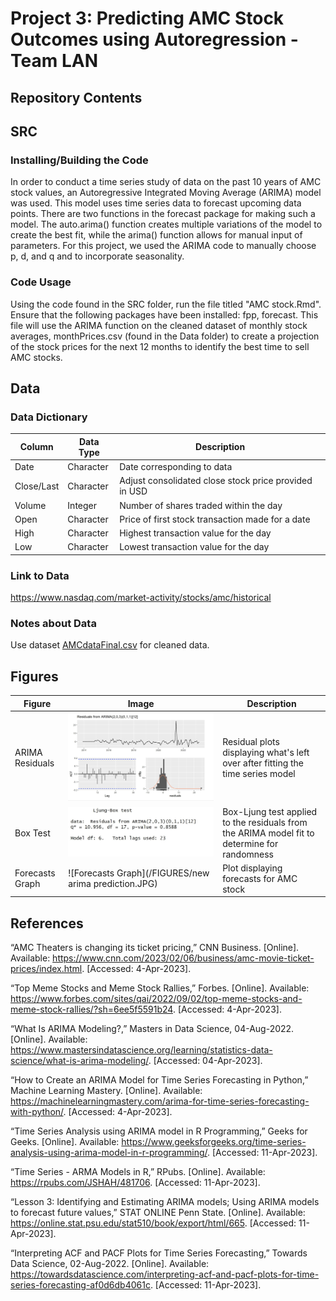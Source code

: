 # Project 3: Predicting AMC Stock Outcomes using Autoregression - Team LAN
## Repository Contents 

## SRC
### Installing/Building the Code
In order to conduct a time series study of data on the past 10 years of AMC stock values, an Autoregressive Integrated Moving Average (ARIMA) model was used. This model uses time series data to forecast upcoming data points. There are two functions in the forecast package for making such a model. The auto.arima() function creates multiple variations of the model to create the best fit, while the arima() function allows for manual input of parameters. 
For this project, we used the ARIMA code to manually choose p, d, and q and to incorporate seasonality. 


### Code Usage
Using the code found in the SRC folder, run the file titled "AMC stock.Rmd". Ensure that the following packages have been installed: fpp, forecast. This file will use the ARIMA function on the cleaned dataset of monthly stock averages, monthPrices.csv (found in the Data folder) to create a projection of the stock prices for the next 12 months to identify the best time to sell AMC stocks. 


## Data
### Data Dictionary
| Column | Data Type | Description |
| --- | --- | --- |
| Date | Character | Date corresponding to data |
| Close/Last | Character | Adjust consolidated close stock price provided in USD |
| Volume | Integer | Number of shares traded within the day |
| Open | Character | Price of first stock transaction made for a date |
| High | Character | Highest transaction value for the day |
| Low | Character | Lowest transaction value for the day |

### Link to Data
https://www.nasdaq.com/market-activity/stocks/amc/historical 

### Notes about Data

Use dataset [AMCdataFinal.csv](https://github.com/ayk2ea/project3-teamLAN/blob/main/DATA/AMCdataFinal.csv) for cleaned data.

## Figures 

| Figure | Image | Description|
| --- | --- | --- |
| ARIMA Residuals | ![ARIMA Residuals](/FIGURES/ARIMAResiduals.jpeg) | Residual plots displaying what's left over after fitting the time series model |
| Box Test | ![Box Test](/FIGURES/BoxTest.jpeg) | Box-Ljung test applied to the residuals from the ARIMA model fit to determine for randomness |
| Forecasts Graph | ![Forecasts Graph](/FIGURES/new arima prediction.JPG) | Plot displaying forecasts for AMC stock | 


## References

“AMC Theaters is changing its ticket pricing,” CNN Business. [Online]. Available: https://www.cnn.com/2023/02/06/business/amc-movie-ticket-prices/index.html. [Accessed: 4-Apr-2023].

“Top Meme Stocks and Meme Stock Rallies,” Forbes. [Online]. Available:
https://www.forbes.com/sites/qai/2022/09/02/top-meme-stocks-and-meme-stock-rallies/?sh=6ee5f5591b24. [Accessed: 4-Apr-2023].

“What Is ARIMA Modeling?,” Masters in Data Science, 04-Aug-2022. [Online]. Available: https://www.mastersindatascience.org/learning/statistics-data-science/what-is-arima-modeling/. [Accessed: 04-Apr-2023]. 

“How to Create an ARIMA Model for Time Series Forecasting in Python,” Machine Learning Mastery. [Online]. Available: https://machinelearningmastery.com/arima-for-time-series-forecasting-with-python/. [Accessed: 4-Apr-2023]. 

“Time Series Analysis using ARIMA model in R Programming,” Geeks for Geeks. [Online]. Available: https://www.geeksforgeeks.org/time-series-analysis-using-arima-model-in-r-programming/. [Accessed: 11-Apr-2023].

“Time Series - ARMA Models in R,” RPubs. [Online]. Available: https://rpubs.com/JSHAH/481706. [Accessed: 11-Apr-2023].

“Lesson 3: Identifying and Estimating ARIMA models; Using ARIMA models to forecast future values,” STAT ONLINE Penn State. [Online]. Available:
https://online.stat.psu.edu/stat510/book/export/html/665. [Accessed: 11-Apr-2023].

“Interpreting ACF and PACF Plots for Time Series Forecasting,” Towards Data Science, 02-Aug-2022. [Online]. Available: https://towardsdatascience.com/interpreting-acf-and-pacf-plots-for-time-series-forecasting-af0d6db4061c. [Accessed: 11-Apr-2023].
